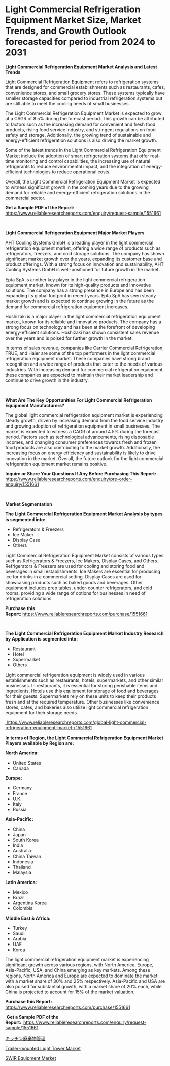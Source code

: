 <p><h1>Light Commercial Refrigeration Equipment Market Size, Market Trends, and Growth Outlook forecasted for period from 2024 to 2031</h1></p><p><strong>Light Commercial Refrigeration Equipment Market Analysis and Latest Trends</strong></p>
<p><p>Light Commercial Refrigeration Equipment refers to refrigeration systems that are designed for commercial establishments such as restaurants, cafes, convenience stores, and small grocery stores. These systems typically have smaller storage capacities compared to industrial refrigeration systems but are still able to meet the cooling needs of small businesses.</p><p>The Light Commercial Refrigeration Equipment Market is expected to grow at a CAGR of 8.5% during the forecast period. This growth can be attributed to factors such as the increasing demand for convenient and fresh food products, rising food service industry, and stringent regulations on food safety and storage. Additionally, the growing trend of sustainable and energy-efficient refrigeration solutions is also driving the market growth.</p><p>Some of the latest trends in the Light Commercial Refrigeration Equipment Market include the adoption of smart refrigeration systems that offer real-time monitoring and control capabilities, the increasing use of natural refrigerants to reduce environmental impact, and the integration of energy-efficient technologies to reduce operational costs.</p><p>Overall, the Light Commercial Refrigeration Equipment Market is expected to witness significant growth in the coming years due to the growing demand for reliable and energy-efficient refrigeration solutions in the commercial sector.</p></p>
<p><strong>Get a Sample PDF of the Report:&nbsp;</strong> <a href="https://www.reliableresearchreports.com/enquiry/request-sample/1551661">https://www.reliableresearchreports.com/enquiry/request-sample/1551661</a></p>
<p>&nbsp;</p>
<p><strong>Light Commercial Refrigeration Equipment Major Market Players</strong></p>
<p><p>AHT Cooling Systems GmbH is a leading player in the light commercial refrigeration equipment market, offering a wide range of products such as refrigerators, freezers, and cold storage solutions. The company has shown significant market growth over the years, expanding its customer base and product offerings. With a strong focus on innovation and sustainability, AHT Cooling Systems GmbH is well-positioned for future growth in the market.</p><p>Epta SpA is another key player in the light commercial refrigeration equipment market, known for its high-quality products and innovative solutions. The company has a strong presence in Europe and has been expanding its global footprint in recent years. Epta SpA has seen steady market growth and is expected to continue growing in the future as the demand for commercial refrigeration equipment increases.</p><p>Hoshizaki is a major player in the light commercial refrigeration equipment market, known for its reliable and innovative products. The company has a strong focus on technology and has been at the forefront of developing energy-efficient solutions. Hoshizaki has shown consistent sales revenue over the years and is poised for further growth in the market.</p><p>In terms of sales revenue, companies like Carrier Commercial Refrigeration, TRUE, and Haier are some of the top performers in the light commercial refrigeration equipment market. These companies have strong brand recognition and a wide range of products that cater to the needs of various industries. With increasing demand for commercial refrigeration equipment, these companies are expected to maintain their market leadership and continue to drive growth in the industry.</p></p>
<p>&nbsp;</p>
<p><strong>What Are The Key Opportunities For Light Commercial Refrigeration Equipment Manufacturers?</strong></p>
<p><p>The global light commercial refrigeration equipment market is experiencing steady growth, driven by increasing demand from the food service industry and growing adoption of refrigeration equipment in small businesses. The market is expected to witness a CAGR of around 4.5% during the forecast period. Factors such as technological advancements, rising disposable incomes, and changing consumer preferences towards fresh and frozen food products are also contributing to the market growth. Additionally, the increasing focus on energy efficiency and sustainability is likely to drive innovation in the market. Overall, the future outlook for the light commercial refrigeration equipment market remains positive.</p></p>
<p><strong>Inquire or Share Your Questions If Any Before Purchasing This Report:</strong> <a href="https://www.reliableresearchreports.com/enquiry/pre-order-enquiry/1551661">https://www.reliableresearchreports.com/enquiry/pre-order-enquiry/1551661</a></p>
<p>&nbsp;</p>
<p><strong>Market Segmentation</strong></p>
<p><strong>The Light Commercial Refrigeration Equipment Market Analysis by types is segmented into:</strong></p>
<p><ul><li>Refrigerators & Freezers</li><li>Ice Maker</li><li>Display Case</li><li>Others</li></ul></p>
<p><p>Light Commercial Refrigeration Equipment Market consists of various types such as Refrigerators & Freezers, Ice Makers, Display Cases, and Others. Refrigerators & Freezers are used for cooling and storing food and beverages in small establishments. Ice Makers are essential for producing ice for drinks in a commercial setting. Display Cases are used for showcasing products such as baked goods and beverages. Other equipment includes prep tables, under-counter refrigerators, and cold rooms, providing a wide range of options for businesses in need of refrigeration solutions.</p></p>
<p><strong>Purchase this Report:&nbsp;</strong><a href="https://www.reliableresearchreports.com/purchase/1551661">https://www.reliableresearchreports.com/purchase/1551661</a></p>
<p>&nbsp;</p>
<p><strong>The Light Commercial Refrigeration Equipment Market Industry Research by Application is segmented into:</strong></p>
<p><ul><li>Restaurant</li><li>Hotel</li><li>Supermarket</li><li>Others</li></ul></p>
<p><p>Light commercial refrigeration equipment is widely used in various establishments such as restaurants, hotels, supermarkets, and other similar businesses. In restaurants, it is essential for storing perishable items and ingredients. Hotels use this equipment for storage of food and beverages for their guests. Supermarkets rely on these units to keep their products fresh and at the required temperature. Other businesses like convenience stores, cafes, and bakeries also utilize light commercial refrigeration equipment for their storage needs.</p></p>
<p><a href="https://www.reliableresearchreports.com/global-light-commercial-refrigeration-equipment-market-r1551661">&nbsp;https://www.reliableresearchreports.com/global-light-commercial-refrigeration-equipment-market-r1551661</a></p>
<p><strong>In terms of Region, the Light Commercial Refrigeration Equipment Market Players available by Region are:</strong></p>
<p>
    <p> <strong> North America: </strong>
        <ul>
            <li>United States</li>
            <li>Canada</li>
        </ul>
        </p> 
    <p> <strong> Europe: </strong>
        <ul>
            <li>Germany</li>
            <li>France</li>
            <li>U.K.</li>
            <li>Italy</li>
            <li>Russia</li>
        </ul>
        </p> 
    <p> <strong> Asia-Pacific: </strong>
        <ul>
            <li>China</li>
            <li>Japan</li>
            <li>South Korea</li>
            <li>India</li>
            <li>Australia</li>
            <li>China Taiwan</li>
            <li>Indonesia</li>
            <li>Thailand</li>
            <li>Malaysia</li>
        </ul>
        </p> 
    <p> <strong> Latin America: </strong>
        <ul>
            <li>Mexico</li>
            <li>Brazil</li>
            <li>Argentina Korea</li>
            <li>Colombia</li>
        </ul>
        </p> 
    <p> <strong> Middle East & Africa: </strong>
        <ul>
            <li>Turkey</li>
            <li>Saudi</li>
            <li>Arabia</li>
            <li>UAE</li>
            <li>Korea</li>
        </ul>
    </p>
    </p>
<p><p>The light commercial refrigeration equipment market is experiencing significant growth across various regions, with North America, Europe, Asia-Pacific, USA, and China emerging as key markets. Among these regions, North America and Europe are expected to dominate the market with a market share of 30% and 25% respectively. Asia-Pacific and USA are also poised for substantial growth, with a market share of 20% each, while China is projected to account for 15% of the market valuation.</p></p>
<p><strong>Purchase this Report: </strong><a href="https://www.reliableresearchreports.com/purchase/1551661">https://www.reliableresearchreports.com/purchase/1551661</a></p>
<p>&nbsp;<strong>Get a Sample PDF of the Report:&nbsp;&nbsp;</strong><a href="https://www.reliableresearchreports.com/enquiry/request-sample/1551661">https://www.reliableresearchreports.com/enquiry/request-sample/1551661</a></p>
<p><strong></strong></p>
<p><p><a href="https://medium.com/@idellamante2023/%E3%82%AD%E3%83%83%E3%83%81%E3%83%B3%E3%82%B4%E3%83%9F%E7%AE%A1%E7%90%86%E5%B8%82%E5%A0%B4-%E7%A8%AE%E9%A1%9E-%E7%94%A8%E9%80%94-%E5%9C%B0%E7%90%86%E5%88%A5%E3%81%AE%E5%8C%85%E6%8B%AC%E7%9A%84%E3%81%AA%E8%A9%95%E4%BE%A1-68ac0c077c30">キッチン廃棄物管理</a></p><p><a href="https://github.com/yoshih12/Market-Research-Report-List-3/blob/main/trailer-mounted-light-tower-market.md">Trailer-mounted Light Tower Market</a></p><p><a href="https://github.com/jerrycopelandthomaswsqd8q/Market-Research-Report-List-2/blob/main/swir-equipment-market.md">SWIR Equipment Market</a></p></p>